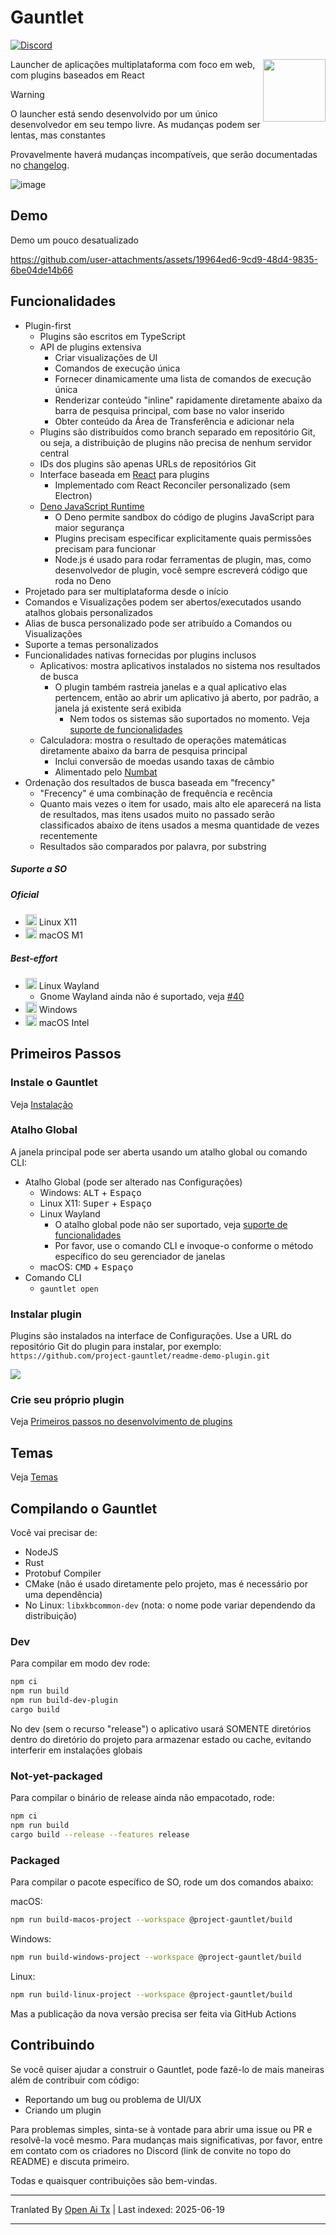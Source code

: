 # Gauntlet

[![Discord](https://discord.com/api/guilds/1205606511603359785/widget.png?style=shield)](https://discord.gg/gFTqYUkBrW)

<img align="right" width="100" height="100" src="https://raw.githubusercontent.com/project-gauntlet/gauntlet/main/assets/linux/icon_256.png">

Launcher de aplicações multiplataforma com foco em web, com plugins baseados em React

> [!WARNING]
> O launcher está sendo desenvolvido por um único desenvolvedor em seu tempo livre.
> As mudanças podem ser lentas, mas constantes
>
> Provavelmente haverá mudanças incompatíveis, que serão documentadas no [changelog](https://raw.githubusercontent.com/project-gauntlet/gauntlet/main/CHANGELOG.md).

![image](https://github.com/user-attachments/assets/81339462-9cc3-469e-8cdc-ca74918bceab)

## Demo

Demo um pouco desatualizado

https://github.com/user-attachments/assets/19964ed6-9cd9-48d4-9835-6be04de14b66

## Funcionalidades

- Plugin-first
  - Plugins são escritos em TypeScript
  - API de plugins extensiva 
      - Criar visualizações de UI
      - Comandos de execução única
      - Fornecer dinamicamente uma lista de comandos de execução única
      - Renderizar conteúdo "inline" rapidamente diretamente abaixo da barra de pesquisa principal, com base no valor inserido
      - Obter conteúdo da Área de Transferência e adicionar nela
  - Plugins são distribuídos como branch separado em repositório Git, ou seja, a distribuição de plugins não precisa de nenhum servidor central
  - IDs dos plugins são apenas URLs de repositórios Git
  - Interface baseada em [React](https://github.com/facebook/react) para plugins
    - Implementado com React Reconciler personalizado (sem Electron)
  - [Deno JavaScript Runtime](https://github.com/denoland/deno)
    - O Deno permite sandbox do código de plugins JavaScript para maior segurança
    - Plugins precisam especificar explicitamente quais permissões precisam para funcionar
    - Node.js é usado para rodar ferramentas de plugin, mas, como desenvolvedor de plugin, você sempre escreverá código que roda no Deno
- Projetado para ser multiplataforma desde o início
- Comandos e Visualizações podem ser abertos/executados usando atalhos globais personalizados
- Alias de busca personalizado pode ser atribuído a Comandos ou Visualizações
- Suporte a temas personalizados
- Funcionalidades nativas fornecidas por plugins inclusos
  - Aplicativos: mostra aplicativos instalados no sistema nos resultados de busca
    - O plugin também rastreia janelas e a qual aplicativo elas pertencem, então ao abrir um aplicativo já aberto, por padrão, a janela já existente será exibida
      - Nem todos os sistemas são suportados no momento. Veja [suporte de funcionalidades](https://gauntlet.sh/docs/feature-support)
  - Calculadora: mostra o resultado de operações matemáticas diretamente abaixo da barra de pesquisa principal
    - Inclui conversão de moedas usando taxas de câmbio
    - Alimentado pelo [Numbat](https://github.com/sharkdp/numbat)
- Ordenação dos resultados de busca baseada em "frecency"
   - "Frecency" é uma combinação de frequência e recência
   - Quanto mais vezes o item for usado, mais alto ele aparecerá na lista de resultados, mas itens usados muito no passado serão classificados abaixo de itens usados a mesma quantidade de vezes recentemente
   - Resultados são comparados por palavra, por substring

##### Suporte a SO

##### Oficial
- <img src="https://cdn.jsdelivr.net/gh/simple-icons/simple-icons@develop/icons/linux.svg" width="18" height="18" /> Linux X11
- <img src="https://cdn.jsdelivr.net/gh/simple-icons/simple-icons@develop/icons/apple.svg" width="18" height="18" /> macOS M1

##### Best-effort
- <img src="https://cdn.jsdelivr.net/gh/simple-icons/simple-icons@develop/icons/linux.svg" width="18" height="18" /> Linux Wayland
  - Gnome Wayland ainda não é suportado, veja [#40](https://github.com/project-gauntlet/gauntlet/issues/40)
- <img src="https://img.icons8.com/windows/32/windows-11.png" width="18" height="18" /> Windows
- <img src="https://cdn.jsdelivr.net/gh/simple-icons/simple-icons@develop/icons/apple.svg" width="18" height="18" /> macOS Intel

## Primeiros Passos

### Instale o Gauntlet

Veja [Instalação](https://gauntlet.sh/docs/installation)

### Atalho Global

A janela principal pode ser aberta usando um atalho global ou comando CLI:
- Atalho Global (pode ser alterado nas Configurações)
  - Windows: <kbd>ALT</kbd> + <kbd>Espaço</kbd>
  - Linux X11: <kbd>Super</kbd> + <kbd>Espaço</kbd>
  - Linux Wayland
    - O atalho global pode não ser suportado, veja [suporte de funcionalidades](https://gauntlet.sh/docs/feature-support)
    - Por favor, use o comando CLI e invoque-o conforme o método específico do seu gerenciador de janelas
  - macOS: <kbd>CMD</kbd> + <kbd>Espaço</kbd>
- Comando CLI
  - `gauntlet open`

### Instalar plugin

Plugins são instalados na interface de Configurações. Use a URL do repositório Git do plugin para instalar, por exemplo: `https://github.com/project-gauntlet/readme-demo-plugin.git`

![](https://raw.githubusercontent.com/project-gauntlet/gauntlet/main/docs/settings_ui.png)

### Crie seu próprio plugin

Veja [Primeiros passos no desenvolvimento de plugins](https://gauntlet.sh/docs/plugin-development/getting-started)

## Temas

Veja [Temas](https://gauntlet.sh/docs/theming)

## Compilando o Gauntlet

Você vai precisar de:
- NodeJS
- Rust
- Protobuf Compiler
- CMake (não é usado diretamente pelo projeto, mas é necessário por uma dependência)
- No Linux: `libxkbcommon-dev` (nota: o nome pode variar dependendo da distribuição)

### Dev

Para compilar em modo dev rode:
```bash
npm ci
npm run build
npm run build-dev-plugin
cargo build
```
No dev (sem o recurso "release") o aplicativo usará SOMENTE diretórios dentro do diretório do projeto para armazenar estado ou cache, evitando interferir em instalações globais

### Not-yet-packaged

Para compilar o binário de release ainda não empacotado, rode:
```bash
npm ci
npm run build
cargo build --release --features release
```

### Packaged
Para compilar o pacote específico de SO, rode um dos comandos abaixo:

macOS:
```bash
npm run build-macos-project --workspace @project-gauntlet/build
```

Windows:
```bash
npm run build-windows-project --workspace @project-gauntlet/build
```

Linux:
```bash
npm run build-linux-project --workspace @project-gauntlet/build
```

Mas a publicação da nova versão precisa ser feita via GitHub Actions

## Contribuindo

Se você quiser ajudar a construir o Gauntlet, pode fazê-lo de mais maneiras além de contribuir com código:
- Reportando um bug ou problema de UI/UX
- Criando um plugin

Para problemas simples, sinta-se à vontade para abrir uma issue ou PR e resolvê-la você mesmo. 
Para mudanças mais significativas, por favor, entre em contato com os criadores no Discord (link de convite no topo do README) e discuta primeiro.

Todas e quaisquer contribuições são bem-vindas.


---

Tranlated By [Open Ai Tx](https://github.com/OpenAiTx/OpenAiTx) | Last indexed: 2025-06-19

---